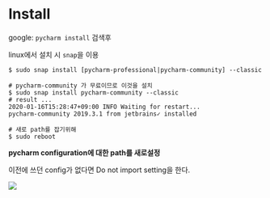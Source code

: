 # Install 

google: `pycharm install` 검색후

linux에서 설치 시 `snap`을 이용

`$ sudo snap install [pycharm-professional|pycharm-community] --classic`

```shell
# pycharm-community 가 무료이므로 이것을 설치
$ sudo snap install pycharm-community --classic
# result ...
2020-01-16T15:28:47+09:00 INFO Waiting for restart...
pycharm-community 2019.3.1 from jetbrains✓ installed

# 새로 path를 잡기위해
$ sudo reboot
```

**pycharm configuration에 대한 path를 새로설정**

이전에 쓰던 config가 없다면 Do not import setting을 한다.

![](C:\Git\GuideLine\images\pycharm_config.PNG)